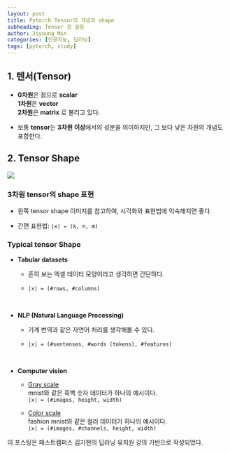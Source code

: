 ```yaml
---
layout: post
title: Pytorch Tensor의 개념과 shape
subheading: Tensor 첫 걸음
author: Jiyoung Min
categories: [인공지능, 딥러닝]
tags: [pytorch, study]
---
```


## 1. 텐서(Tensor)

- **0차원**은 점으로 **scalar**   
  **1차원**은 **vector**   
  **2차원**은 **matrix** 로 불리고 있다.

- 보통 **tensor**는 **3차원 이상**에서의 성분을 의미하지만, 그 보다 낮은 차원의 개념도 포함한다.

## 2. Tensor Shape

<img src="https://drive.google.com/uc?export=view&id=1zDtynBeOyJTgQU6wMMFTjCE2oXnaN-DS">


### 3차원 tensor의 shape 표현  
- 왼쪽 tensor shape 이미지를 참고하여, 시각화와 표현법에 익숙해지면 좋다.

- 간편 표현법: `|x| = (k, n, m)`

### Typical tensor Shape
- **Tabular datasets** 
 
  - 흔히 보는 엑셀 데이터 모양이라고 생각하면 간단하다.
  
  - `|x| = (#rows, #columns)`
<br/>

- **NLP (Natural Language Processing)**

  - 기계 번역과 같은 자연어 처리를 생각해볼 수 있다.
  
  - `|x| = (#sentenses, #words (tokens), #features)`
<br/>

- **Computer vision**

  - <u>Gray scale</u>    
    mnist와 같은 흑백 숫자 데이터가 하나의 예시이다.   
    `|x| = (#images, height, width)`

  - <u>Color scale</u>    
    fashion mnist와 같은 컬러 데이터가 하나의 예시이다.   
    `|x| = (#images, #channels, height, width)`

이 포스팅은 패스트캠퍼스 김기현의 딥러닝 유치원 강의 기반으로 작성되었다.